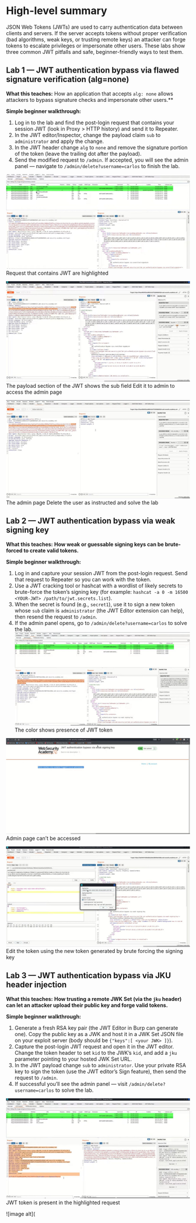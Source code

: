 # High-level summary

JSON Web Tokens (JWTs) are used to carry authentication data between clients and servers. If the server accepts tokens without proper verification (bad algorithms, weak keys, or trusting remote keys) an attacker can forge tokens to escalate privileges or impersonate other users. These labs show three common JWT pitfalls and safe, beginner-friendly ways to test them.

## Lab 1 — JWT authentication bypass via flawed signature verification (alg=none)

**What this teaches:** How an application that accepts `alg: none` allows attackers to bypass signature checks and impersonate other users.**

**Simple beginner walkthrough:**

1. Log in to the lab and find the post-login request that contains your session JWT (look in Proxy > HTTP history) and send it to Repeater.
2. In the JWT editor/Inspector, change the payload claim `sub` to `administrator` and apply the change.
3. In the JWT header change `alg` to `none` and remove the signature portion of the token (leave the trailing dot after the payload).
4. Send the modified request to `/admin`. If accepted, you will see the admin panel — navigate to `/admin/delete?username=carlos` to finish the lab.

![image alt](https://github.com/Lispectree/web-sec/blob/9b4cd9d306f70e772a64f1333d5a6d90d8cd2e87/web-security-labs/labs/jwt/JWT%20LAB1%20PHOTO1.jpg)
Request that contains JWT are highlighted


![image alt](https://github.com/Lispectree/web-sec/blob/546e0fec425116122fe0b9a416064ad1eea107ba/web-security-labs/labs/jwt/JWT%20LAB1%20PHOTO2.jpg)
The payload section of the JWT shows the sub field
Edit it to admin to access the admin page


![image alt](https://github.com/Lispectree/web-sec/blob/561e37ae31d6b5956f4669aa8ced149b6285478a/web-security-labs/labs/jwt/JWT%20LAB1%20PHOTO3.jpg)
The admin page
Delete the user as instructed and solve the lab
## Lab 2 — JWT authentication bypass via weak signing key

**What this teaches:** **How weak or guessable signing keys can be brute-forced to create valid tokens.**

**Simple beginner walkthrough:**

1. Log in and capture your session JWT from the post-login request. Send that request to Repeater so you can work with the token.
2. Use a JWT cracking tool or hashcat with a wordlist of likely secrets to brute-force the token’s signing key (for example: `hashcat -a 0 -m 16500 <YOUR-JWT> /path/to/jwt.secrets.list`).
3. When the secret is found (e.g., `secret1`), use it to sign a new token whose `sub` claim is `administrator` (the JWT Editor extension can help), then resend the request to `/admin`.
4. If the admin panel opens, go to `/admin/delete?username=carlos` to solve the lab.
   ![image alt](https://github.com/Lispectree/web-sec/blob/1d2cd5d3f8b8b3b9cbd5c02e67cf551182b04ef5/web-security-labs/labs/jwt/JWT%20LAB2%20PHOTO1.jpg)
   The color shows presence of JWT token


  ![image alt](https://github.com/Lispectree/web-sec/blob/c0f67cf97d4666a4e54b001835851d396b1710b1/web-security-labs/labs/jwt/JWT%20LAB2%20PHOTO2.jpg)
  Admin page can’t be accessed


 ![image alt](https://github.com/Lispectree/web-sec/blob/4ddf71536b275980ed0349d669e88ecccfaaf955/web-security-labs/labs/jwt/JWT%20LAB2%20PHOTO3.jpg)
 Edit the token using the new token generated by brute forcing the signing key

## Lab 3 — JWT authentication bypass via JKU header injection

**What this teaches:** **How trusting a remote JWK Set (via the `jku` header) can let an attacker upload their public key and forge valid tokens.**

**Simple beginner walkthrough:**

1. Generate a fresh RSA key pair (the JWT Editor in Burp can generate one). Copy the public key as a JWK and host it in a JWK Set JSON file on your exploit server (body should be `{"keys":[ <your JWK> ]}`).
2. Capture the post-login JWT request and open it in the JWT editor. Change the token header to set `kid` to the JWK’s `kid`, and add a `jku` parameter pointing to your hosted JWK Set URL.
3. In the JWT payload change `sub` to `administrator`. Use your private RSA key to sign the token (use the JWT editor’s Sign feature), then send the request to `/admin`.
4. If successful you’ll see the admin panel — visit `/admin/delete?username=carlos` to solve the lab.

 ![image alt](https://github.com/Lispectree/web-sec/blob/8496d82227e11d676badcf37f039c69130393c76/web-security-labs/labs/jwt/JWT%20LAB3%20PHOTO1.jpg)
 JWT token is present in the highlighted request


  ![image alt](

